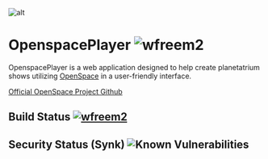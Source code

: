 ![alt](https://wallpapercave.com/wp/wp5050259.jpg)
# OpenspacePlayer ![wfreem2](https://badgen.net/badge/Angular/14.2.8/red)

OpenspacePlayer is a web application designed to help create planetatrium shows utilizing [OpenSpace](https://www.openspaceproject.com/) in a user-friendly interface.

[Official OpenSpace Project Github](https://github.com/OpenSpace/OpenSpace)

## Build Status [![wfreem2](https://circleci.com/gh/wfreem2/Openspace-player.svg?style=svg)](https://app.circleci.com/pipelines/github/wfreem2/Openspace-player)

## Security Status (Synk) ![Known Vulnerabilities](https://snyk.io/test/github/wfreem2/Openspace-player/badge.svg)
